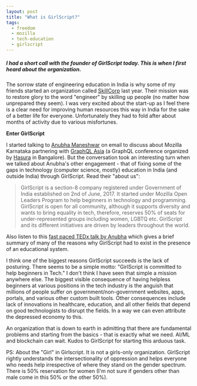 ```yaml
---
layout: post
title: "What is GirlScript?"
tags:
  - freedom
  - mozilla
  - tech-education
  - girlscript
---
```


##### I had a short call with the founder of GirlScript today. This is when I first heard about the organization. #####

The sorrow state of engineering education in India is why some of my friends started an organization called [SkillCorp](https://www.linkedin.com/company/skillcorp/) last year. Their mission was to restore glory to the word "engineer" by skilling up people (no matter how unprepared they seem). I was very excited about the start-up as I feel there is a clear need for improving human resources this way in India for the sake of a better life for everyone. Unfortunately they had to fold after about months of activity due to various misfortunes.

**Enter GirlScript**

I started talking to [Anubha Maneshwar](https://twitter.com/anubhamane) on email to discuss about Mozilla Karnataka partnering with [GraphQL Asia](https://graphql.asia) (a GraphQL conference organized by [Hasura](https://hasura.io/) in Bangalore). But the conversation took an interesting turn when we talked about Anubha's other engagement - that of fixing some of the gaps in technology (computer science, mostly) education in India (and outside India) through GirlScript. Read their "about us":

> GirlScript is a section-8 company registered under Government of India established on 2nd of June, 2017. It started under Mozilla Open Leaders Program to help beginners in technology and programming. GirlScript is open for all community, although it supports diversity and wants to bring equality in tech, therefore, reserves 50% of seats for under-represented groups including women, LGBTQ etc. GirlScript and its different initiatives are driven by leaders throughout the world.

Also listen to this [fast paced TEDx talk by Anubha](https://www.ted.com/talks/anubha_maneshwar_phases_of_education_in_placement_cell) which gives a brief summary of many of the reasons why GirlScript had to exist in the presence of an educational system.

I think one of the biggest reasons GirlScript succeeds is the lack of posturing. There seems to be a simple motto: "GirlScript is committed to help beginners in Tech." I don't think I have seen that simple a mission anywhere else. The biggest visible consequence of having helpless beginners at various positions in the tech industry is the anguish that millions of people suffer on government/non-government websites, apps, portals, and various other custom built tools. Other consequences include lack of innovations in healthcare, education, and all other fields that depend on good technologists to disrupt the fields. In a way we can even attribute the depressed economy to this.

An organization that is down to earth in admitting that there are fundamental problems and starting from the basics - that is exactly what we need. AI/ML and blockchain can wait. Kudos to GirlScript for starting this arduous task.

PS: About the "Girl" in Girlscript. It is not a girls-only organization. GirlScript rightly understands the intersectionality of oppression and helps everyone who needs help irrespective of where they stand on the gender spectrum. There is 50% reservation for women (I'm not sure if genders other than male come in this 50% or the other 50%).
